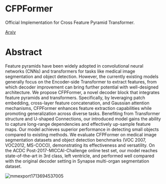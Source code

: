 # CFPFormer
Official Implementation for Cross Feature Pyramid Transformer.

[Arxiv](https://arxiv.org/abs/2404.15451)

# Abstract
Feature pyramids have been widely adopted in convolutional neural networks (CNNs) and transformers for tasks like medical image segmentation and object detection. However, the currently existing models generally focus on the Encoder-side Transformer to extract features, from which decoder improvement can bring further potential with well-designed architecture. We propose CFPFormer, a novel decoder block that integrates feature pyramids and transformers. Specifically, by leveraging patch embedding, cross-layer feature concatenation, and Gaussian attention mechanisms, CFPFormer enhances feature extraction capabilities while promoting generalization across diverse tasks. Benefiting from Transformer structure and U-shaped Connections, our introduced model gains the ability to capture long-range dependencies and effectively up-sample feature maps. Our model achieves superior performance in detecting small objects compared to existing methods. We evaluate CFPFormer on medical image segmentation datasets and object detection benchmarks (VOC 2007, VOC2012, MS-COCO), demonstrating its effectiveness and versatility. On the ACDC Post-2017-MICCAI-Challenge online test set, our model reaches state-of-the-art in 3rd class, left ventricle, and performed well compared with the original decoder setting in Synapse multi-organ segmentation dataset.

![mmexport1713694537005](https://github.com/XcloudFance/CFP/assets/34064977/87f4da0f-c68c-47fb-beb4-ed769e42fb58)
